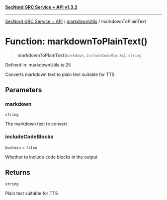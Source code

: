 [**SecNord GRC Service + API v1.3.2**](../../README.md)

***

[SecNord GRC Service + API](../../README.md) / [markdownUtils](../README.md) / markdownToPlainText

# Function: markdownToPlainText()

> **markdownToPlainText**(`markdown`, `includeCodeBlocks`): `string`

Defined in: markdownUtils.ts:25

Converts markdown text to plain text suitable for TTS

## Parameters

### markdown

`string`

The markdown text to convert

### includeCodeBlocks

`boolean` = `false`

Whether to include code blocks in the output

## Returns

`string`

Plain text suitable for TTS
